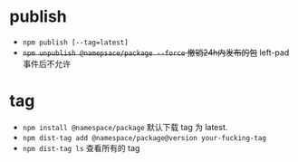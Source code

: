# publish
- `npm publish [--tag=latest]` 
- <del>`npm unpublish @namepsace/package --force` 撤销24h内发布的包</del> left-pad 事件后不允许

# tag
- `npm install @namespace/package` 默认下载 tag 为 latest.
- `npm dist-tag add @namespace/package@version your-fucking-tag`
- `npm dist-tag ls` 查看所有的 tag

